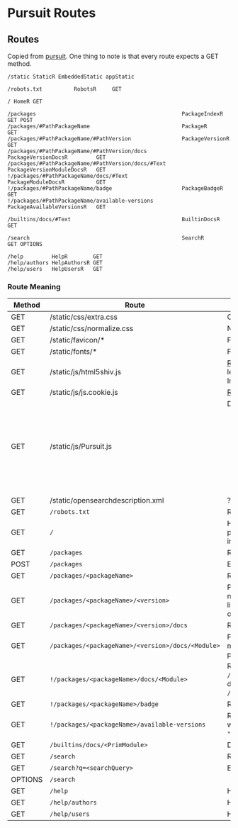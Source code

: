 # Pursuit Routes

## Routes

Copied from [pursuit](https://github.com/purescript/pursuit/blob/master/config/routes). One thing to note is that every route expects a GET method.
```
/static StaticR EmbeddedStatic appStatic

/robots.txt          RobotsR     GET

/ HomeR GET

/packages                                              PackageIndexR               GET POST
/packages/#PathPackageName                             PackageR                    GET
/packages/#PathPackageName/#PathVersion                PackageVersionR             GET
/packages/#PathPackageName/#PathVersion/docs           PackageVersionDocsR         GET
/packages/#PathPackageName/#PathVersion/docs/#Text     PackageVersionModuleDocsR   GET
!/packages/#PathPackageName/docs/#Text                 PackageModuleDocsR          GET
!/packages/#PathPackageName/badge                      PackageBadgeR               GET
!/packages/#PathPackageName/available-versions         PackageAvailableVersionsR   GET

/builtins/docs/#Text                                   BuiltinDocsR                GET

/search                                                SearchR                     GET OPTIONS

/help         HelpR        GET
/help/authors HelpAuthorsR GET
/help/users   HelpUsersR   GET
```

### Route Meaning

| Method | Route | Meaning |
| - | - | - |
| GET | /static/css/extra.css | CSS for pages not produced by `purs` (e.g. help pages) |
| GET | /static/css/normalize.css | Normalize.css |
| GET | /static/favicon/* | Favion for most OSes |
| GET | /static/fonts/* | Fonts for the site |
| GET | /static/js/html5shiv.js | [Repo](https://github.com/aFarkas/html5shiv): The HTML5 Shiv enables use of HTML5 sectioning elements in legacy Internet Explorer and provides basic HTML5 styling for Internet Explorer 6-9, Safari 4.x (and iPhone 3.x), and Firefox 3.x. |
| GET | /static/js/js.cookie.js | [Repo](https://github.com/js-cookie/js-cookie): A simple, lightweight JavaScript API for handling cookies |
| GET | /static/js/Pursuit.js | Defines 3 functions. <ol><li>`initializeVersionSelector` - adds the package's versions to the version selector dropdown using data from `!/packages/<packageName>/available-versions`</li><li>`initializeSearchForm` - adds "focus-on-`S`" keypress listener, placeholder handling depending on if focused, trims search input, renders any messages</li><li>`initializeLoadMoreLink` - sets up the 'load more' link when a search has more results than initially shown</li></ol> |
| GET | /static/opensearchdescription.xml | ??? |
| GET | `/robots.txt` | Robots file |
| GET | `/` | Home page. Content includes docs for sample searches, how to publish, how to contribute, list of latest uploads, and then package index |
| GET | `/packages` | Redirects to `/` | 
| POST | `/packages` | Endpoint to which packages are uploaded | 
| GET | `/packages/<packageName>` | Redirects to `/packages/<packageName>/<latestVersion>` | 
| GET | `/packages/<packageName>/<version>` | Page for a package at a given version. Content includes package name, version being viewed (and whether or not this is latest version), license, uploader and upload date, README content of package, list of package's modules, list of packages' dependencies. | 
| GET | `/packages/<packageName>/<version>/docs` | Redirects to `/packages/<packageName>/<latestVersion>` |
| GET | `/packages/<packageName>/<version>/docs/<Module>` | Page for a module for a package at a given version. Content includes module name, link to repo, link to package, module docs, and list of package's modules. | 
| GET | `!/packages/<packageName>/docs/<Module>` | Redirects to `/packages/<packageName>/<latestVersion>/docs/<Module>`. If module does not exist, renders Not Found page with path `/packages/<packageName>/<latestVersion>/docs/<NonExistentModule>`.| 
| GET | `!/packages/<packageName>/badge` | Returns an SVG file rendering `[Pursuit][<version>]` | 
| GET | `!/packages/<packageName>/available-versions` | Returns a JSON file with schema `Array (Tuple Version String)` where content looks like `[["3.0.0", "https://pursuit.purescript.org/packages/<packageName>/3.0.0"]]`. | 
| GET | `/builtins/docs/<PrimModule>` | Docs for `Prim` and `Prim.*` modules | 
| GET | `/search` | Redirects to `/` | 
| GET | `/search?q=<searchQuery>` | Executes search using `searchQuery` | 
| OPTIONS | `/search` | | 
| GET | `/help` | Help docs index page. Largely just a ToC of help pages |
| GET | `/help/authors` | Help docs targeting library authors on how to upload packages |
| GET | `/help/users` | Help docs targeting users of Pursuit |
